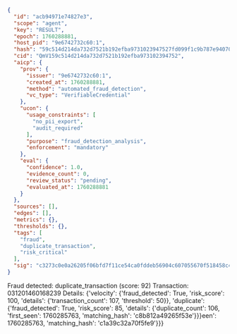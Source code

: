 ```json
{
  "id": "acb94971e74827e3",
  "scope": "agent",
  "key": "RESULT",
  "epoch": 1760288881,
  "host_pid": "9e6742732c60:1",
  "hash": "59c514d214da732d7521b192efba9731023947527fd099f1c9b787e940704327",
  "cid": "QmV159c514d214da732d7521b192efba973102394752",
  "aicp": {
    "prov": {
      "issuer": "9e6742732c60:1",
      "created_at": 1760288881,
      "method": "automated_fraud_detection",
      "vc_type": "VerifiableCredential"
    },
    "ucon": {
      "usage_constraints": [
        "no_pii_export",
        "audit_required"
      ],
      "purpose": "fraud_detection_analysis",
      "enforcement": "mandatory"
    },
    "eval": {
      "confidence": 1.0,
      "evidence_count": 0,
      "review_status": "pending",
      "evaluated_at": 1760288881
    }
  },
  "sources": [],
  "edges": [],
  "metrics": {},
  "thresholds": {},
  "tags": [
    "fraud",
    "duplicate_transaction",
    "risk_critical"
  ],
  "sig": "c3273c0e0a26205f06bfd7f11ce54ca0fddeb56904c607055670f518458c4493"
}
```

Fraud detected: duplicate_transaction (score: 92)
Transaction: 031201460168239
Details: {'velocity': {'fraud_detected': True, 'risk_score': 100, 'details': {'transaction_count': 107, 'threshold': 50}}, 'duplicate': {'fraud_detected': True, 'risk_score': 85, 'details': {'duplicate_count': 106, 'first_seen': 1760285763, 'matching_hash': 'c8b812a49265f53e'}}}een': 1760285763, 'matching_hash': 'c1a39c32a70f5fe9'}}}